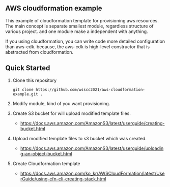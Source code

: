 
## AWS cloudformation example

This example of cloudformation template for provisioning aws resources. 
The main concept is separate smallest module, regardless structure of various project.
and one module make a independent with anything.

If you using cloudformation, you can write code more detailed configuration than aws-cdk. because, the aws-cdk is high-level constructor that is abstracted from cloudformation.

## Quick Started

1. Clone this repository
    ```
    git clone https://github.com/wsscc2021/aws-cloudformation-example.git .
    ```

2. Modify module, kind of you want provisioning.

3. Create S3 bucket for will upload modified template files.
    - https://docs.aws.amazon.com/AmazonS3/latest/userguide/creating-bucket.html

4. Upload modified template files to s3 bucket which was created.
    - https://docs.aws.amazon.com/AmazonS3/latest/userguide/uploading-an-object-bucket.html

5. Create Cloudformation template
    - https://docs.aws.amazon.com/ko_kr/AWSCloudFormation/latest/UserGuide/using-cfn-cli-creating-stack.html